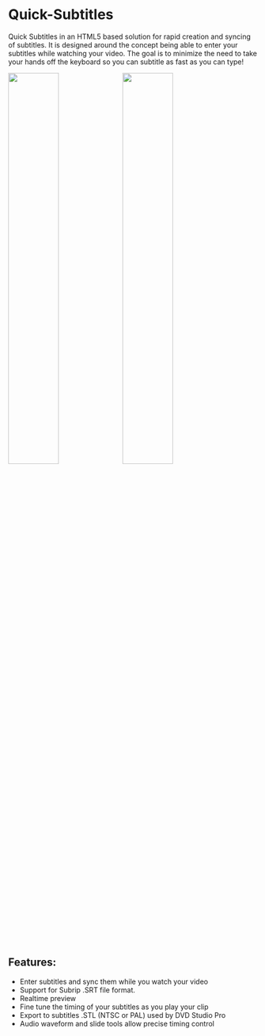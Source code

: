 # Quick-Subtitles
Quick Subtitles in an HTML5 based solution for rapid creation and syncing of subtitles. It is designed around the concept being able to enter your subtitles while watching your video. The goal is to minimize the need to take your hands off the keyboard so you can subtitle as fast as you can type!

<img src="https://user-images.githubusercontent.com/5240185/40233829-1be1f126-5a6a-11e8-982a-c3a5ef33885b.jpeg" width="45%"></img> <img src="https://user-images.githubusercontent.com/5240185/40233854-28ff3468-5a6a-11e8-92d0-b98fdff62e18.jpeg" width="45%"></img>

## Features: 
- Enter subtitles and sync them while you watch your video
- Support for Subrip .SRT file format.
- Realtime preview
- Fine tune the timing of your subtitles as you play your clip
- Export to subtitles .STL (NTSC or PAL) used by DVD Studio Pro
- Audio waveform and slide tools allow precise timing control
